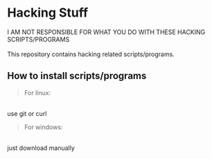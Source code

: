 # Hacking Stuff
I AM NOT RESPONSIBLE FOR WHAT YOU DO WITH THESE HACKING SCRIPTS/PROGRAMS
<br><br>
This repository contains hacking related scripts/programs.

## How to install scripts/programs
> For linux:
<br/>
use git or curl
<br/>

> For windows:
<br/>
just download manually
